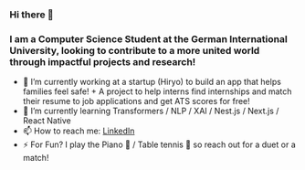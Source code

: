 ### Hi there 👋
### I am a Computer Science Student at the German International University, looking to contribute to a more united world through impactful projects and research!

- 🔭 I’m currently working at a startup (Hiryo) to build an app that helps families feel safe! + A project to help interns find internships and match their resume to job applications and get ATS scores for free!
- 🌱 I’m currently learning Transformers / NLP / XAI / Nest.js / Next.js / React Native
- 📫 How to reach me: [LinkedIn](www.linkedin.com/in/alaa--ashraf/)
- ⚡ For Fun? I play the Piano 🎹 / Table tennis 🏓 so reach out for a duet or a match!
